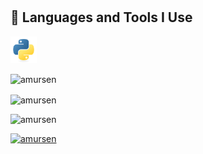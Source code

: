 <h1></h1>
<p></p>
<h2>🚀 Languages and Tools I Use</h2>
<p><a target="_blank" href="https://raw.githubusercontent.com/devicons/devicon/master/icons/python/python-original.svg" style="display: inline-block;"><img src="https://raw.githubusercontent.com/devicons/devicon/master/icons/python/python-original.svg" alt="python" width="42" height="42" /></a></p>
<p><img align="center" src="https://github-readme-stats.vercel.app/api?username=amursen&show_icons=true&locale=en" alt="amursen" /></p>
<p><img align="center" src="https://github-readme-streak-stats.herokuapp.com/?user=amursen&" alt="amursen" /></p>
<p><img src="https://github-readme-stats.vercel.app/api/top-langs?username=amursen&show_icons=true&locale=en&layout=compact" alt="amursen" /></p>
<p><a href="https://github.com/ryo-ma/github-profile-trophy"><img src="https://github-profile-trophy.vercel.app/?username=amursen" alt="amursen" /></a></p>
